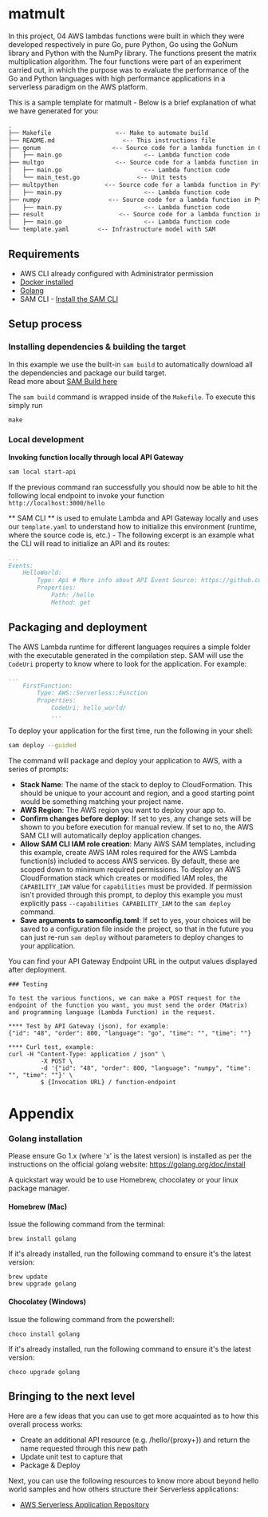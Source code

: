 # matmult

In this project, 04 AWS lambdas functions were built in which they were developed respectively in pure Go, pure Python, Go using the GoNum library and Python with the NumPy library. The functions present the matrix multiplication algorithm. The four functions were part of an experiment carried out, in which the purpose was to evaluate the performance of the Go and Python languages with high performance applications in a serverless paradigm on the AWS platform.

This is a sample template for matmult - Below is a brief explanation of what we have generated for you:

```bash
.
├── Makefile                  <-- Make to automate build
├── README.md                   <-- This instructions file
├── gonum                    <-- Source code for a lambda function in Go with GoNum for matrix multiplication
│   ├── main.go                       <-- Lambda function code
├── multgo                    <-- Source code for a lambda function in Go for matrix multiplication
│   ├── main.go                       <-- Lambda function code
│   └── main_test.go                <-- Unit tests
├── multpython             <-- Source code for a lambda function in Python for matrix multiplication
│   ├── main.py                       <-- Lambda function code
├── numpy                   <-- Source code for a lambda function in Python with NumPy for matrix multiplication
│   ├── main.py                       <-- Lambda function code
├── result                     <-- Source code for a lambda function in Go to retrieve result
│   ├── main.go                       <-- Lambda function code
└── template.yaml        <-- Infrastructure model with SAM
```

## Requirements

* AWS CLI already configured with Administrator permission
* [Docker installed](https://www.docker.com/community-edition)
* [Golang](https://golang.org)
* SAM CLI - [Install the SAM CLI](https://docs.aws.amazon.com/serverless-application-model/latest/developerguide/serverless-sam-cli-install.html)

## Setup process

### Installing dependencies & building the target 

In this example we use the built-in `sam build` to automatically download all the dependencies and package our build target.   
Read more about [SAM Build here](https://docs.aws.amazon.com/serverless-application-model/latest/developerguide/sam-cli-command-reference-sam-build.html) 

The `sam build` command is wrapped inside of the `Makefile`. To execute this simply run
 
```shell
make
```

### Local development

**Invoking function locally through local API Gateway**

```bash
sam local start-api
```

If the previous command ran successfully you should now be able to hit the following local endpoint to invoke your function `http://localhost:3000/hello`

** SAM CLI ** is used to emulate Lambda and API Gateway locally and uses our `template.yaml` to understand how to initialize this environment (runtime, where the source code is, etc.) - The following excerpt is an example what the CLI will read to initialize an API and its routes:

```yaml
...
Events:
    HelloWorld:
        Type: Api # More info about API Event Source: https://github.com/awslabs/serverless-application-model/blob/master/versions/2016-10-31.md#api
        Properties:
            Path: /hello
            Method: get
```

## Packaging and deployment

The AWS Lambda runtime for different languages requires a simple folder with the executable generated in the compilation step. SAM will use the `CodeUri` property to know where to look for the application. For example:

```yaml
...
    FirstFunction:
        Type: AWS::Serverless::Function
        Properties:
            CodeUri: hello_world/
            ...
```

To deploy your application for the first time, run the following in your shell:

```bash
sam deploy --guided
```

The command will package and deploy your application to AWS, with a series of prompts:

* **Stack Name**: The name of the stack to deploy to CloudFormation. This should be unique to your account and region, and a good starting point would be something matching your project name.
* **AWS Region**: The AWS region you want to deploy your app to.
* **Confirm changes before deploy**: If set to yes, any change sets will be shown to you before execution for manual review. If set to no, the AWS SAM CLI will automatically deploy application changes.
* **Allow SAM CLI IAM role creation**: Many AWS SAM templates, including this example, create AWS IAM roles required for the AWS Lambda function(s) included to access AWS services. By default, these are scoped down to minimum required permissions. To deploy an AWS CloudFormation stack which creates or modified IAM roles, the `CAPABILITY_IAM` value for `capabilities` must be provided. If permission isn't provided through this prompt, to deploy this example you must explicitly pass `--capabilities CAPABILITY_IAM` to the `sam deploy` command.
* **Save arguments to samconfig.toml**: If set to yes, your choices will be saved to a configuration file inside the project, so that in the future you can just re-run `sam deploy` without parameters to deploy changes to your application.

You can find your API Gateway Endpoint URL in the output values displayed after deployment.
```
### Testing

To test the various functions, we can make a POST request for the endpoint of the function you want, you must send the order (Matrix) and programming language (Lambda Function) in the request.

**** Test by API Gateway (json), for example:
{"id": "48", "order": 800, "language": "go", "time": "", "time": ""}

**** Curl test, example:
curl -H "Content-Type: application / json" \
         -X POST \
         -d '{"id": "48", "order": 800, "language": "numpy", "time": "", "time": ""}' \
         $ {Invocation URL} / function-endpoint
```
# Appendix

### Golang installation

Please ensure Go 1.x (where 'x' is the latest version) is installed as per the instructions on the official golang website: https://golang.org/doc/install

A quickstart way would be to use Homebrew, chocolatey or your linux package manager.

#### Homebrew (Mac)

Issue the following command from the terminal:

```shell
brew install golang
```

If it's already installed, run the following command to ensure it's the latest version:

```shell
brew update
brew upgrade golang
```

#### Chocolatey (Windows)

Issue the following command from the powershell:

```shell
choco install golang
```

If it's already installed, run the following command to ensure it's the latest version:

```shell
choco upgrade golang
```

## Bringing to the next level

Here are a few ideas that you can use to get more acquainted as to how this overall process works:

* Create an additional API resource (e.g. /hello/{proxy+}) and return the name requested through this new path
* Update unit test to capture that
* Package & Deploy

Next, you can use the following resources to know more about beyond hello world samples and how others structure their Serverless applications:

* [AWS Serverless Application Repository](https://aws.amazon.com/serverless/serverlessrepo/)
